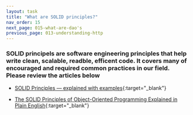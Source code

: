 ```yaml
---
layout: task
title: "What are SOLID principles?"
nav_order: 15
next_page: 015-what-are-dao's
previous_page: 013-understanding-http
---
```

### SOLID principels are software engineering principles that help write clean, scalable, readble, efficent code. It covers many of encouraged and required common practices in our field. Please review the articles below
- [SOLID Principles — explained with examples](https://medium.com/mindorks/solid-principles-explained-with-examples-79d1ce114ace){:target="_blank"}

- [The SOLID Principles of Object-Oriented Programming Explained in Plain English](https://www.freecodecamp.org/news/solid-principles-explained-in-plain-english/){:target="_blank"}